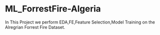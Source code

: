 # ML_ForrestFire-Algeria 
In This Project we perform EDA,FE,Feature Selection,Model Training on the Alregrian Forrest Fire Dataset.
